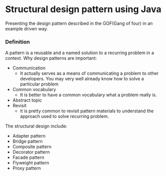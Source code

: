 # Structural design pattern using Java
Presenting the design pattern described in the GOF(Gang of four) in an example driven way.
### Definition
A pattern is a reusable and a named solution to a recurring problem in a context.
Why design patterns are important:
- Communication
    - It actually serves as a means of communicating a problem to other developers. You may very well already know how to solve a particular problem
- Common vocabulary
    - It is better to have a common vocabulary what a problem really is.
- Abstract topic
- Revisit
    - it is pretty common to revisit pattern materials to understand the approach used to solve recurring problem.

The structural design include:
- Adapter pattern
- Bridge pattern
- Composite pattern
- Decorator pattern
- Facade pattern
- Flyweight pattern
- Proxy pattern

